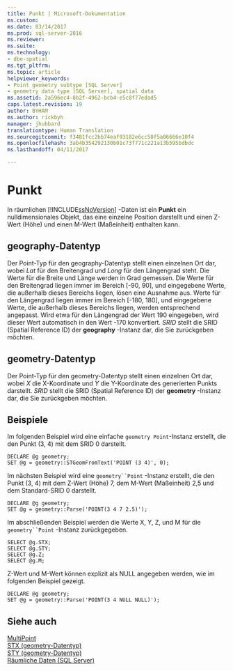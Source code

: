 ```yaml
---
title: Punkt | Microsoft-Dokumentation
ms.custom: 
ms.date: 03/14/2017
ms.prod: sql-server-2016
ms.reviewer: 
ms.suite: 
ms.technology:
- dbe-spatial
ms.tgt_pltfrm: 
ms.topic: article
helpviewer_keywords:
- Point geometry subtype [SQL Server]
- geometry data type [SQL Server], spatial data
ms.assetid: 2a596ec4-8b2f-4962-bcb4-e5c8f77edad5
caps.latest.revision: 19
author: BYHAM
ms.author: rickbyh
manager: jhubbard
translationtype: Human Translation
ms.sourcegitcommit: f3481fcc2bb74eaf93182e6cc58f5a06666e10f4
ms.openlocfilehash: 3ab4b354292130b01c73f771c221a13b595bdbdc
ms.lasthandoff: 04/11/2017

---
```

# <a name="point"></a>Punkt
  In räumlichen [!INCLUDE[ssNoVersion](../../includes/ssnoversion-md.md)] -Daten ist ein **Punkt** ein nulldimensionales Objekt, das eine einzelne Position darstellt und einen Z-Wert (Höhe) und einen M-Wert (Maßeinheit) enthalten kann.  
  
## <a name="geography-data-type"></a>geography-Datentyp  
 Der Point-Typ für den geography-Datentyp stellt einen einzelnen Ort dar, wobei *Lat* für den Breitengrad und *Long* für den Längengrad steht. Die Werte für die Breite und Länge werden in Grad gemessen. Die Werte für den Breitengrad liegen immer im Bereich [-90, 90], und eingegebene Werte, die außerhalb dieses Bereichs liegen, lösen eine Ausnahme aus. Werte für den Längengrad liegen immer im Bereich [-180, 180], und eingegebene Werte, die außerhalb dieses Bereichs liegen, werden entsprechend angepasst. Wird etwa für den Längengrad der Wert 190 eingegeben, wird dieser Wert automatisch in den Wert -170 konvertiert. *SRID* stellt die SRID (Spatial Reference ID) der **geography** -Instanz dar, die Sie zurückgeben möchten.  
  
## <a name="geometry-data-type"></a>geometry-Datentyp  
 Der Point-Typ für den geometry-Datentyp stellt einen einzelnen Ort dar, wobei *X* die X-Koordinate und *Y* die Y-Koordinate des generierten Punkts darstellt. *SRID* stellt die SRID (Spatial Reference ID) der **geometry** -Instanz dar, die Sie zurückgeben möchten.  
  
## <a name="examples"></a>Beispiele  
 Im folgenden Beispiel wird eine einfache `geometry Point`-Instanz erstellt, die den Punkt (3, 4) mit dem SRID 0 darstellt.  
  
```  
DECLARE @g geometry;  
SET @g = geometry::STGeomFromText('POINT (3 4)', 0);  
```  
  
 Im nächsten Beispiel wird eine `geometry``Point` -Instanz erstellt, die den Punkt (3, 4) mit dem Z-Wert (Höhe) 7, dem M-Wert (Maßeinheit) 2,5 und dem Standard-SRID 0 darstellt.  
  
```  
DECLARE @g geometry;  
SET @g = geometry::Parse('POINT(3 4 7 2.5)');  
```  
  
 Im abschließenden Beispiel werden die Werte X, Y, Z, und M für die `geometry``Point` -Instanz zurückgegeben.  
  
```  
SELECT @g.STX;  
SELECT @g.STY;  
SELECT @g.Z;  
SELECT @g.M;  
```  
  
 Z-Wert und M-Wert können explizit als NULL angegeben werden, wie im folgenden Beispiel gezeigt.  
  
```  
DECLARE @g geometry;  
SET @g = geometry::Parse('POINT(3 4 NULL NULL)');  
```  
  
## <a name="see-also"></a>Siehe auch  
 [MultiPoint](../../relational-databases/spatial/multipoint.md)   
 [STX &#40;geometry-Datentyp&#41;](../../t-sql/spatial-geometry/stx-geometry-data-type.md)   
 [STY &#40;geometry-Datentyp&#41;](../../t-sql/spatial-geometry/sty-geometry-data-type.md)   
 [Räumliche Daten &#40;SQL Server&#41;](../../relational-databases/spatial/spatial-data-sql-server.md)  
  
  
